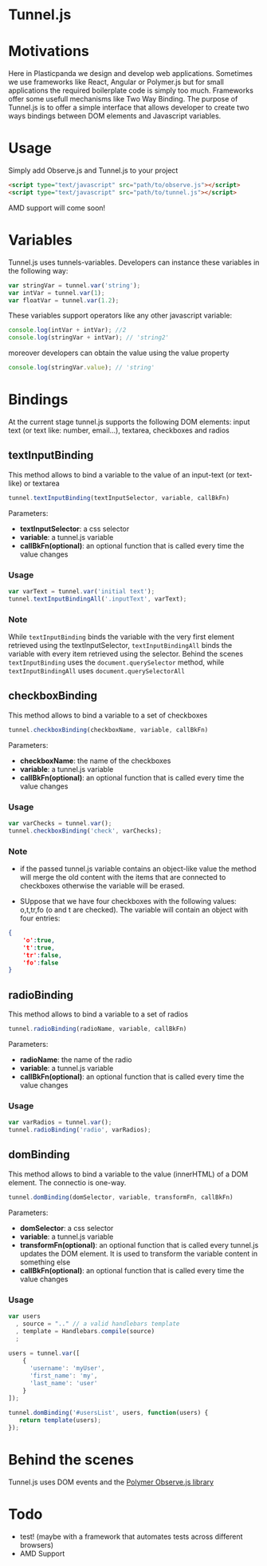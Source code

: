 # Tunnel.js

# Motivations
Here in Plasticpanda we design and develop web applications. Sometimes we use frameworks like React, Angular or Polymer.js but for small applications the required boilerplate code is simply too much. Frameworks offer some usefull mechanisms like Two Way Binding. The purpose of Tunnel.js is to offer a simple interface that allows developer to create two ways bindings between DOM elements and Javascript variables.


# Usage
Simply add Observe.js and Tunnel.js to your project
```Html
<script type="text/javascript" src="path/to/observe.js"></script>
<script type="text/javascript" src="path/to/tunnel.js"></script>
```
AMD support will come soon!


# Variables
Tunnel.js uses tunnels-variables. Developers can instance these variables in the following way:
```Javascript
var stringVar = tunnel.var('string');
var intVar = tunnel.var(1);
var floatVar = tunnel.var(1.2);
```

These variables support operators like any other javascript variable:
```Javascript
console.log(intVar + intVar); //2
console.log(stringVar + intVar); // 'string2'
```

moreover developers can obtain the value using the value property
```Javascript
console.log(stringVar.value); // 'string'
```

# Bindings
At the current stage tunnel.js supports the following DOM elements: input text (or text like: number, email...), textarea, checkboxes and radios

## textInputBinding
This method allows to bind a variable to the value of an input-text (or text-like) or textarea

```Javascript
tunnel.textInputBinding(textInputSelector, variable, callBkFn)
```
Parameters:
* **textInputSelector**: a css selector
* **variable**: a tunnel.js variable
* **callBkFn(optional)**: an optional function that is called every time the value changes

### Usage
```Javascript
var varText = tunnel.var('initial text');
tunnel.textInputBindingAll('.inputText', varText);
```

### Note
While ```textInputBinding``` binds the variable with the very first element retrieved using the textInputSelector, ```textInputBindingAll``` binds the variable with every item retrieved using the selector. Behind the scenes ```textInputBinding``` uses the ```document.querySelector``` method, while ```textInputBindingAll``` uses ```document.querySelectorAll```



## checkboxBinding
This method allows to bind a variable to a set of checkboxes

```Javascript
tunnel.checkboxBinding(checkboxName, variable, callBkFn)
```
Parameters:
* **checkboxName**: the name of the checkboxes
* **variable**: a tunnel.js variable
* **callBkFn(optional)**: an optional function that is called every time the value changes

### Usage
```Javascript
var varChecks = tunnel.var();
tunnel.checkboxBinding('check', varChecks);
```

### Note
* if the passed tunnel.js variable contains an object-like value the method will merge the old content with the items that are connected to checkboxes otherwise the variable will be erased.

* SUppose that we have four checkboxes with the following values: o,t,tr,fo (o and t are checked). The variable will contain an object with four entries: 
```json
{
    'o':true,
    't':true,
    'tr':false,
    'fo':false
}
```

## radioBinding
This method allows to bind a variable to a set of radios

```Javascript
tunnel.radioBinding(radioName, variable, callBkFn)
```
Parameters:
* **radioName**: the name of the radio
* **variable**: a tunnel.js variable
* **callBkFn(optional)**: an optional function that is called every time the value changes

### Usage
```Javascript
var varRadios = tunnel.var();
tunnel.radioBinding('radio', varRadios);
```


## domBinding
This method allows to bind a variable to the value (innerHTML) of a DOM element. The connectio is one-way.

```Javascript
tunnel.domBinding(domSelector, variable, transformFn, callBkFn)
```
Parameters:

* **domSelector**: a css selector
* **variable**: a tunnel.js variable
* **transformFn(optional)**: an optional function that is called every tunnel.js updates the DOM element. It is used to transform the variable content in something else
* **callBkFn(optional)**: an optional function that is called every time the value changes

### Usage
```Javascript
var users
  , source = ".." // a valid handlebars template
  , template = Handlebars.compile(source)
  ;
  
users = tunnel.var([
    {
      'username': 'myUser',
      'first_name': 'my',
      'last_name': 'user'
    }
]);  
  
tunnel.domBinding('#usersList', users, function(users) {
   return template(users);
});
```



# Behind the scenes
Tunnel.js uses DOM events and the [Polymer Observe.js library](https://raw.github.com/Polymer/observe-js)



# Todo
* test! (maybe with a framework that automates tests across different browsers)
* AMD Support
